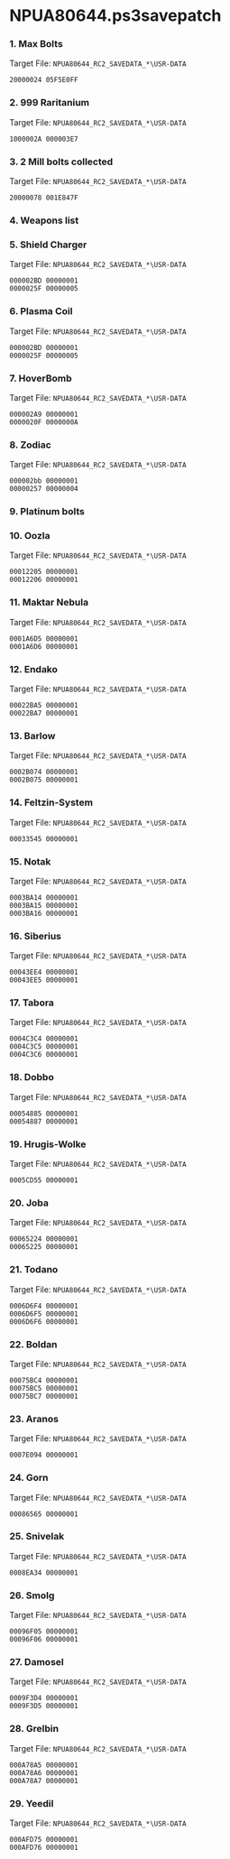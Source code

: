 # NPUA80644.ps3savepatch

### 1. Max Bolts

Target File: `NPUA80644_RC2_SAVEDATA_*\USR-DATA`

```
20000024 05F5E0FF
```

### 2. 999 Raritanium

Target File: `NPUA80644_RC2_SAVEDATA_*\USR-DATA`

```
1000002A 000003E7
```

### 3. 2 Mill bolts collected

Target File: `NPUA80644_RC2_SAVEDATA_*\USR-DATA`

```
20000078 001E847F
```

### 4. Weapons list
### 5. Shield Charger

Target File: `NPUA80644_RC2_SAVEDATA_*\USR-DATA`

```
000002BD 00000001
0000025F 00000005
```

### 6. Plasma Coil

Target File: `NPUA80644_RC2_SAVEDATA_*\USR-DATA`

```
000002BD 00000001
0000025F 00000005
```

### 7. HoverBomb

Target File: `NPUA80644_RC2_SAVEDATA_*\USR-DATA`

```
000002A9 00000001
0000020F 0000000A
```

### 8. Zodiac

Target File: `NPUA80644_RC2_SAVEDATA_*\USR-DATA`

```
000002bb 00000001
00000257 00000004
```

### 9. Platinum bolts
### 10. Oozla

Target File: `NPUA80644_RC2_SAVEDATA_*\USR-DATA`

```
00012205 00000001
00012206 00000001
```

### 11. Maktar Nebula

Target File: `NPUA80644_RC2_SAVEDATA_*\USR-DATA`

```
0001A6D5 00000001
0001A6D6 00000001
```

### 12. Endako

Target File: `NPUA80644_RC2_SAVEDATA_*\USR-DATA`

```
00022BA5 00000001
00022BA7 00000001
```

### 13. Barlow

Target File: `NPUA80644_RC2_SAVEDATA_*\USR-DATA`

```
0002B074 00000001
0002B075 00000001
```

### 14. Feltzin-System

Target File: `NPUA80644_RC2_SAVEDATA_*\USR-DATA`

```
00033545 00000001
```

### 15. Notak

Target File: `NPUA80644_RC2_SAVEDATA_*\USR-DATA`

```
0003BA14 00000001
0003BA15 00000001
0003BA16 00000001
```

### 16. Siberius

Target File: `NPUA80644_RC2_SAVEDATA_*\USR-DATA`

```
00043EE4 00000001
00043EE5 00000001
```

### 17. Tabora

Target File: `NPUA80644_RC2_SAVEDATA_*\USR-DATA`

```
0004C3C4 00000001
0004C3C5 00000001
0004C3C6 00000001
```

### 18. Dobbo

Target File: `NPUA80644_RC2_SAVEDATA_*\USR-DATA`

```
00054885 00000001
00054887 00000001
```

### 19. Hrugis-Wolke

Target File: `NPUA80644_RC2_SAVEDATA_*\USR-DATA`

```
0005CD55 00000001
```

### 20. Joba

Target File: `NPUA80644_RC2_SAVEDATA_*\USR-DATA`

```
00065224 00000001
00065225 00000001
```

### 21. Todano

Target File: `NPUA80644_RC2_SAVEDATA_*\USR-DATA`

```
0006D6F4 00000001
0006D6F5 00000001
0006D6F6 00000001
```

### 22. Boldan

Target File: `NPUA80644_RC2_SAVEDATA_*\USR-DATA`

```
00075BC4 00000001
00075BC5 00000001
00075BC7 00000001
```

### 23. Aranos

Target File: `NPUA80644_RC2_SAVEDATA_*\USR-DATA`

```
0007E094 00000001
```

### 24. Gorn

Target File: `NPUA80644_RC2_SAVEDATA_*\USR-DATA`

```
00086565 00000001
```

### 25. Snivelak

Target File: `NPUA80644_RC2_SAVEDATA_*\USR-DATA`

```
0008EA34 00000001
```

### 26. Smolg

Target File: `NPUA80644_RC2_SAVEDATA_*\USR-DATA`

```
00096F05 00000001
00096F06 00000001
```

### 27. Damosel

Target File: `NPUA80644_RC2_SAVEDATA_*\USR-DATA`

```
0009F3D4 00000001
0009F3D5 00000001
```

### 28. Grelbin

Target File: `NPUA80644_RC2_SAVEDATA_*\USR-DATA`

```
000A78A5 00000001
000A78A6 00000001
000A78A7 00000001
```

### 29. Yeedil

Target File: `NPUA80644_RC2_SAVEDATA_*\USR-DATA`

```
000AFD75 00000001
000AFD76 00000001
```

